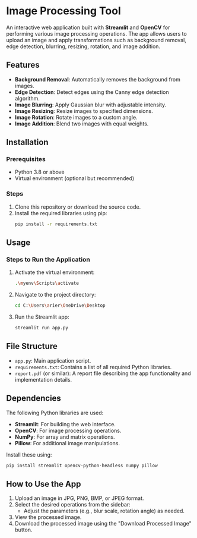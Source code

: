 
# Image Processing Tool

An interactive web application built with **Streamlit** and **OpenCV** for performing various image processing operations. The app allows users to upload an image and apply transformations such as background removal, edge detection, blurring, resizing, rotation, and image addition.

## Features

- **Background Removal**: Automatically removes the background from images.
- **Edge Detection**: Detect edges using the Canny edge detection algorithm.
- **Image Blurring**: Apply Gaussian blur with adjustable intensity.
- **Image Resizing**: Resize images to specified dimensions.
- **Image Rotation**: Rotate images to a custom angle.
- **Image Addition**: Blend two images with equal weights.

## Installation

### Prerequisites
- Python 3.8 or above
- Virtual environment (optional but recommended)

### Steps
1. Clone this repository or download the source code.
2. Install the required libraries using pip:
   ```bash
   pip install -r requirements.txt
   ```


## Usage

### Steps to Run the Application
1. Activate the virtual environment:
   ```bash
   .\myenv\Scripts\activate
   ```
2. Navigate to the project directory:
   ```bash
   cd C:\Users\arier\OneDrive\Desktop
   ```
3. Run the Streamlit app:
   ```bash
   streamlit run app.py
   ```


## File Structure
- `app.py`: Main application script.
- `requirements.txt`: Contains a list of all required Python libraries.
- `report.pdf` (or similar): A report file describing the app functionality and implementation details.



## Dependencies

The following Python libraries are used:
- **Streamlit**: For building the web interface.
- **OpenCV**: For image processing operations.
- **NumPy**: For array and matrix operations.
- **Pillow**: For additional image manipulations.

Install these using:
```bash
pip install streamlit opencv-python-headless numpy pillow
```


## How to Use the App
1. Upload an image in JPG, PNG, BMP, or JPEG format.
2. Select the desired operations from the sidebar:
   - Adjust the parameters (e.g., blur scale, rotation angle) as needed.
3. View the processed image.
4. Download the processed image using the "Download Processed Image" button.

